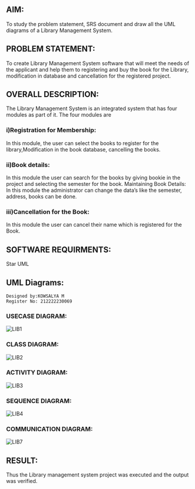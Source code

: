 ## AIM:
To study the problem statement, SRS document and draw all the UML diagrams of a Library Management System.
## PROBLEM STATEMENT:
To create Library Management System software that will meet the needs of the applicant
and help them to registering and buy the book for the Library, modification in database and
cancellation for the registered project.
## OVERALL DESCRIPTION:
The Library Management System is an integrated system that has four modules as part of
it. The four modules are
### i)Registration for Membership:
In this module, the user can select the books to register for the library,Modification in the book
database, cancelling the books.
### ii)Book details:
In this module the user can search for the books by giving bookie in the project and selecting
the semester for the book.
Maintaining Book Details:
In this module the administrator can change the data’s like the semester, address, books can be
done.
### iii)Cancellation for the Book:
In this module the user can cancel their name which is registered for the Book.
## SOFTWARE REQUIRMENTS:
Star UML
## UML Diagrams:
```
Designed by:KOWSALYA M
Register No: 212222230069
```
### USECASE DIAGRAM:
![LIB1](https://github.com/Kowsalyasathya/Library-Management/assets/118671457/b2421b6f-e9fa-48aa-9bd1-19ec9c4b04d8)

### CLASS DIAGRAM:
![LIB2](https://github.com/Kowsalyasathya/Library-Management/assets/118671457/431f305c-dc1a-4b5d-b0f0-174870577a67)

### ACTIVITY DIAGRAM:
![LIB3](https://github.com/Kowsalyasathya/Library-Management/assets/118671457/b0683f04-a8b9-4f54-b379-dffbd52d591a)

### SEQUENCE DIAGRAM:
![LIB4](https://github.com/Kowsalyasathya/Library-Management/assets/118671457/312d4b6c-a662-4b4d-a817-b7b4a6af7b5c)

### COMMUNICATION DIAGRAM:
![LIB7](https://github.com/Kowsalyasathya/Library-Management/assets/118671457/f13a73b1-6356-45e2-bcff-06701376fca7)
## RESULT:

Thus the Library management system project was executed and the output was verified.

